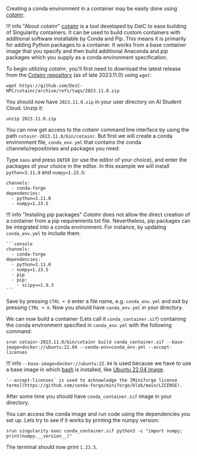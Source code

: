 
Creating a conda environment in a container may be easily done using [*cotainr*](https://cotainr.readthedocs.io/en/stable/). 

!!! info "About *cotainr*"
    [*cotainr*](https://cotainr.readthedocs.io/en/stable/) is a tool developed by DeiC to ease building of Singularity containers. It can be used to build custom containers with additional software installable by Conda and Pip. This means it is primarily for adding Python packages to a container. It works from a base container image that you specify and then build additional Anaconda and pip packages which you supply as a conda environment specification.

To begin utilizing *cotainr*, you'll first need to download the latest release from the [Cotainr repository](https://github.com/DeiC-HPC/cotainr/releases) (as of late 2023.11.0) using `wget`:

```console
wget https://github.com/DeiC-HPC/cotainr/archive/refs/tags/2023.11.0.zip
```

You should now have `2023.11.0.zip` in your user directory on AI Student Cloud. Unzip it:

```console
unzip 2023.11.0.zip
```

You can now get access to the *cotainr* command line interface by using the path `cotainr-2023.11.0/bin/cotainr`. But first we will create a conda environment file, `conda_env.yml` that contains the conda channels/repositories and packages you need:

Type `nano` and press `ENTER` (or use the editor of your choice), and enter the packages of your choice in the editor. In this example we will install `python=3.11.0` and `numpy=1.23.5`:

```console
channels:
  - conda-forge
dependencies:
  - python=3.11.0
  - numpy=1.23.5
```

!!! info "Instaling pip packages"
    *Cotainr* does not allow the direct creation of a container from a pip requirements.txt file. Nevertheless, pip packages can be integrated into a conda environment. For instance, by updating `conda_env.yml` to include them.

    ```console
    channels:
      - conda-forge
    dependencies:
      - python=3.11.0
      - numpy=1.23.5
      - pip
      - pip:
        - scipy==1.9.3
    ```

Save by pressing `CTRL + O` enter a file name, e.g. `conda_env.yml` and exit by pressing `CTRL + X`. Now you should have `conda_env.yml` in your directory. 

We can now build a container (Lets call it `conda_container.sif`) containing the conda environment specified in `conda_env.yml` with the following command:

```console
srun cotainr-2023.11.0/bin/cotainr build conda_container.sif --base-image=docker://ubuntu:22.04 --conda-env=conda_env.yml --accept-licenses
```
!!! info
    `--base-image=docker://ubuntu:22.04` is used because we have to use a base image in which [bash](https://www.gnu.org/software/bash/) is installed, like [Ubuntu 22.04 image](https://hub.docker.com/_/ubuntu). 

    `--accept-licenses` is used to acknowledge the [Miniforge license terms](https://github.com/conda-forge/miniforge/blob/main/LICENSE).

After some time you should have `conda_container.sif` image in your directory. 

You can access the conda image and run code using the dependencies you set up. Lets try to see if it works by printing the numpy version:

```console
srun singularity exec conda_container.sif python3 -c "import numpy; print(numpy.__version__)"
```

The terminal should now print `1.23.5`.